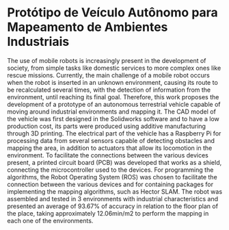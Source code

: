 # Protótipo de Veículo Autônomo para Mapeamento de Ambientes Industriais
The use of mobile robots is increasingly present in the development of society, from
simple tasks like domestic services to more complex ones like rescue missions. Currently,
the main challenge of a mobile robot occurs when the robot is inserted in an
unknown environment, causing its route to be recalculated several times, with the detection
of information from the environment, until reaching its final goal. Therefore,
this work proposes the development of a prototype of an autonomous terrestrial vehicle
capable of moving around industrial environments and mapping it. The CAD model
of the vehicle was first designed in the Solidworks software and to have a low production
cost, its parts were produced using additive manufacturing through 3D printing.
The electrical part of the vehicle has a Raspberry Pi for processing data from several
sensors capable of detecting obstacles and mapping the area, in addition to actuators
that allow its locomotion in the environment. To facilitate the connections between
the various devices present, a printed circuit board (PCB) was developed that works
as a shield, connecting the microcontroller used to the devices. For programming the
algorithms, the Robot Operating System (ROS) was chosen to facilitate the connection
between the various devices and for containing packages for implementing the
mapping algorithms, such as Hector SLAM. The robot was assembled and tested in
3 environments with industrial characteristics and presented an average of 93.67% of
accuracy in relation to the floor plan of the place, taking approximately 12.06min/m2
to perform the mapping in each one of the environments.
